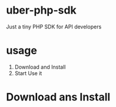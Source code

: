 # uber-php-sdk
Just a tiny PHP SDK for API developers 

# usage
1. Download and Install
2. Start Use it

# Download ans Install
